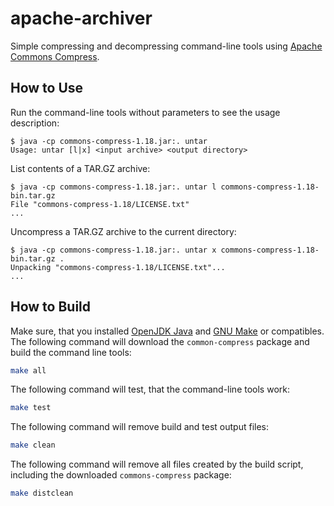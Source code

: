 apache-archiver
===============

Simple compressing and decompressing command-line tools using [Apache Commons Compress].

How to Use
----------

Run the command-line tools without parameters to see the usage description:

```text
$ java -cp commons-compress-1.18.jar:. untar
Usage: untar [l|x] <input archive> <output directory>
```

List contents of a TAR.GZ archive:

```text
$ java -cp commons-compress-1.18.jar:. untar l commons-compress-1.18-bin.tar.gz
File "commons-compress-1.18/LICENSE.txt"
...
```

Uncompress a TAR.GZ archive to the current directory:

```text
$ java -cp commons-compress-1.18.jar:. untar x commons-compress-1.18-bin.tar.gz .
Unpacking "commons-compress-1.18/LICENSE.txt"...
...
```

How to Build
------------

Make sure, that you installed [OpenJDK Java] and [GNU Make] or compatibles. The following command will download the `common-compress` package and build the command line tools:

```sh
make all
```

The following command will test, that the command-line tools work:

```sh
make test
```

The following command will remove build and test output files:

```sh
make clean
```

The following command will remove all files created by the build script, including the downloaded `commons-compress` package:

```sh
make distclean
```

[Apache Commons Compress]: https://commons.apache.org/proper/commons-compress/
[OpenJDK Java]: https://openjdk.java.net/
[GNU Make]: https://www.gnu.org/software/make/
